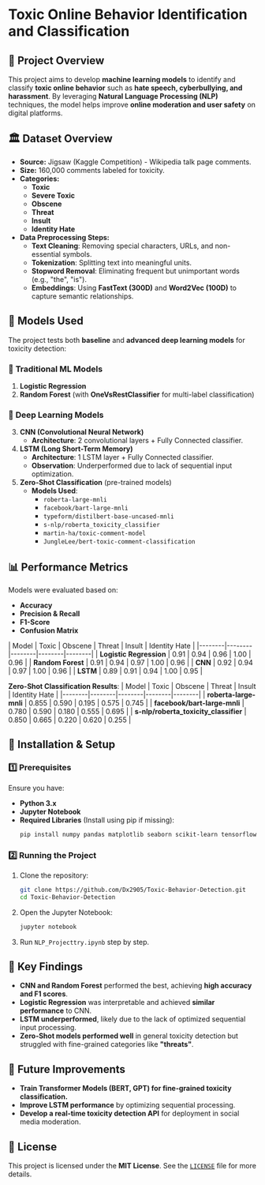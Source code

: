 
# **Toxic Online Behavior Identification and Classification**

## 📌 Project Overview
This project aims to develop **machine learning models** to identify and classify **toxic online behavior** such as **hate speech, cyberbullying, and harassment**. By leveraging **Natural Language Processing (NLP)** techniques, the model helps improve **online moderation and user safety** on digital platforms.

## 🏛 **Dataset Overview**
- **Source:** Jigsaw (Kaggle Competition) - Wikipedia talk page comments.
- **Size:** 160,000 comments labeled for toxicity.
- **Categories:**
  - **Toxic**
  - **Severe Toxic**
  - **Obscene**
  - **Threat**
  - **Insult**
  - **Identity Hate**
- **Data Preprocessing Steps:**
  - **Text Cleaning**: Removing special characters, URLs, and non-essential symbols.
  - **Tokenization**: Splitting text into meaningful units.
  - **Stopword Removal**: Eliminating frequent but unimportant words (e.g., "the", "is").
  - **Embeddings**: Using **FastText (300D)** and **Word2Vec (100D)** to capture semantic relationships.

## 🚀 **Models Used**
The project tests both **baseline** and **advanced deep learning models** for toxicity detection:

### 🔹 **Traditional ML Models**
1. **Logistic Regression**
2. **Random Forest** (with **OneVsRestClassifier** for multi-label classification)

### 🔹 **Deep Learning Models**
3. **CNN (Convolutional Neural Network)**
   - **Architecture**: 2 convolutional layers + Fully Connected classifier.
4. **LSTM (Long Short-Term Memory)**
   - **Architecture**: 1 LSTM layer + Fully Connected classifier.
   - **Observation**: Underperformed due to lack of sequential input optimization.
5. **Zero-Shot Classification** (pre-trained models)
   - **Models Used**:
     - `roberta-large-mnli`
     - `facebook/bart-large-mnli`
     - `typeform/distilbert-base-uncased-mnli`
     - `s-nlp/roberta_toxicity_classifier`
     - `martin-ha/toxic-comment-model`
     - `JungleLee/bert-toxic-comment-classification`

## 📊 **Performance Metrics**
Models were evaluated based on:
- **Accuracy**
- **Precision & Recall**
- **F1-Score**
- **Confusion Matrix**

| Model | Toxic | Obscene | Threat | Insult | Identity Hate |
|--------|--------|--------|--------|--------|
| **Logistic Regression** | 0.91 | 0.94 | 0.96 | 1.00 | 0.96 |
| **Random Forest** | 0.91 | 0.94 | 0.97 | 1.00 | 0.96 |
| **CNN** | 0.92 | 0.94 | 0.97 | 1.00 | 0.96 |
| **LSTM** | 0.89 | 0.91 | 0.94 | 1.00 | 0.95 |

**Zero-Shot Classification Results**:
| Model | Toxic | Obscene | Threat | Insult | Identity Hate |
|--------|--------|--------|--------|--------|
| **roberta-large-mnli** | 0.855 | 0.590 | 0.195 | 0.575 | 0.745 |
| **facebook/bart-large-mnli** | 0.780 | 0.590 | 0.180 | 0.555 | 0.695 |
| **s-nlp/roberta_toxicity_classifier** | 0.850 | 0.665 | 0.220 | 0.620 | 0.255 |

## 🔧 **Installation & Setup**
### **1️⃣ Prerequisites**
Ensure you have:
- **Python 3.x**
- **Jupyter Notebook**
- **Required Libraries** (Install using pip if missing):
  ```bash
  pip install numpy pandas matplotlib seaborn scikit-learn tensorflow transformers
  ```

### **2️⃣ Running the Project**
1. Clone the repository:
   ```bash
   git clone https://github.com/Dx2905/Toxic-Behavior-Detection.git
   cd Toxic-Behavior-Detection
   ```
2. Open the Jupyter Notebook:
   ```bash
   jupyter notebook
   ```
3. Run `NLP_Projecttry.ipynb` step by step.

## 🔬 **Key Findings**
- **CNN and Random Forest** performed the best, achieving **high accuracy and F1 scores**.
- **Logistic Regression** was interpretable and achieved **similar performance** to CNN.
- **LSTM underperformed**, likely due to the lack of optimized sequential input processing.
- **Zero-Shot models performed well** in general toxicity detection but struggled with fine-grained categories like **"threats"**.

## 🔮 **Future Improvements**
- **Train Transformer Models (BERT, GPT) for fine-grained toxicity classification.**
- **Improve LSTM performance** by optimizing sequential processing.
- **Develop a real-time toxicity detection API** for deployment in social media moderation.

## 📜 **License**
This project is licensed under the **MIT License**. See the [`LICENSE`](https://github.com/Dx2905/CS5100-Foundation-Of-AI/blob/main/LICENSE) file for more details.
